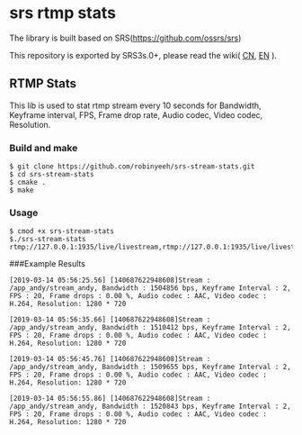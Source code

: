 srs rtmp stats
===========

The library is built based on SRS(https://github.com/ossrs/srs)

This repository is exported by SRS3s.0+, please read the wiki(
[CN](https://github.com/ossrs/srs/wiki/v3_CN_SrsLibrtmp#export-srs-librtmp),
[EN](https://github.com/ossrs/srs/wiki/v3_EN_SrsLibrtmp#export-srs-librtmp)
).

## RTMP Stats

This lib is used to stat rtmp stream every 10 seconds for Bandwidth, Keyframe interval, FPS, Frame drop rate, Audio codec, Video codec, Resolution.

### Build and make

```
$ git clone https://github.com/robinyeeh/srs-stream-stats.git
$ cd srs-stream-stats
$ cmake .
$ make
```

### Usage

```
$ cmod +x srs-stream-stats
$./srs-stream-stats rtmp://127.0.0.1:1935/live/livestream,rtmp://127.0.0.1:1935/live/livestream2
```

###Example Results

```
[2019-03-14 05:56:25.56] [140687622948608]Stream : /app_andy/stream_andy, Bandwidth : 1504856 bps, Keyframe Interval : 2, FPS : 20, Frame drops : 0.00 %, Audio codec : AAC, Video codec : H.264, Resolution: 1280 * 720  

[2019-03-14 05:56:35.66] [140687622948608]Stream : /app_andy/stream_andy, Bandwidth : 1510412 bps, Keyframe Interval : 2, FPS : 20, Frame drops : 0.00 %, Audio codec : AAC, Video codec : H.264, Resolution: 1280 * 720
  
[2019-03-14 05:56:45.76] [140687622948608]Stream : /app_andy/stream_andy, Bandwidth : 1509655 bps, Keyframe Interval : 2, FPS : 20, Frame drops : 0.00 %, Audio codec : AAC, Video codec : H.264, Resolution: 1280 * 720
  
[2019-03-14 05:56:55.86] [140687622948608]Stream : /app_andy/stream_andy, Bandwidth : 1520843 bps, Keyframe Interval : 2, FPS : 20, Frame drops : 0.00 %, Audio codec : AAC, Video codec : H.264, Resolution: 1280 * 720  

```